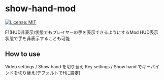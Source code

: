 # show-hand-mod

[![License: MIT](https://img.shields.io/badge/License-MIT-yellow.svg)](https://opensource.org/licenses/MIT)

F1(HUD非表示)状態でもプレイヤーの手を表示できるようにするMod
HUD表示状態で手を非表示することも可能

## How to use
Video settings / Show hand を切り替え
Key settings / Show hand でキーバインドを切り替え(デフォルトでHに設定)
